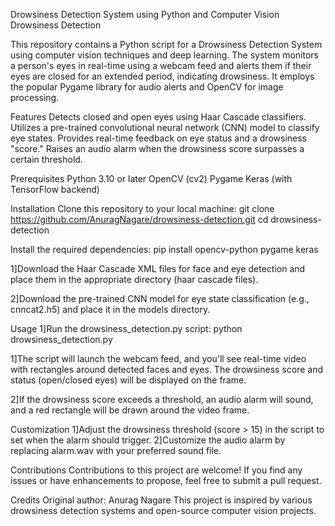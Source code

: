 Drowsiness Detection System using Python and Computer Vision
Drowsiness Detection

This repository contains a Python script for a Drowsiness Detection System using computer vision techniques and deep learning. The system monitors a person's eyes in real-time using a webcam feed and alerts them if their eyes are closed for an extended period, indicating drowsiness. It employs the popular Pygame library for audio alerts and OpenCV for image processing.

Features
Detects closed and open eyes using Haar Cascade classifiers.
Utilizes a pre-trained convolutional neural network (CNN) model to classify eye states.
Provides real-time feedback on eye status and a drowsiness "score."
Raises an audio alarm when the drowsiness score surpasses a certain threshold.


Prerequisites
Python 3.10 or later
OpenCV (cv2)
Pygame
Keras (with TensorFlow backend)

Installation
Clone this repository to your local machine:
git clone https://github.com/AnuragNagare/drowsiness-detection.git
cd drowsiness-detection

Install the required dependencies:
pip install opencv-python pygame keras

1]Download the Haar Cascade XML files for face and eye detection and place them in the appropriate directory (haar cascade files).

2]Download the pre-trained CNN model for eye state classification (e.g., cnncat2.h5) and place it in the models directory.

Usage
1]Run the drowsiness_detection.py script:
python drowsiness_detection.py

1]The script will launch the webcam feed, and you'll see real-time video with rectangles around detected faces and eyes. The drowsiness score and status (open/closed eyes) will be displayed on the frame.

2]If the drowsiness score exceeds a threshold, an audio alarm will sound, and a red rectangle will be drawn around the video frame.

Customization
1]Adjust the drowsiness threshold (score > 15) in the script to set when the alarm should trigger.
2]Customize the audio alarm by replacing alarm.wav with your preferred sound file.

Contributions
Contributions to this project are welcome! If you find any issues or have enhancements to propose, feel free to submit a pull request.

Credits
Original author: Anurag Nagare
This project is inspired by various drowsiness detection systems and open-source computer vision projects.
